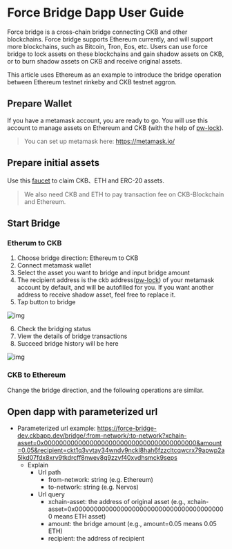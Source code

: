 # Force Bridge Dapp User Guide

Force bridge is a cross-chain bridge connecting CKB and other blockchains. Force bridge supports Ethereum currently, and will support more blockchains, such as Bitcoin, Tron, Eos, etc. Users can use force bridge to lock assets on these blockchains and gain shadow assets on CKB, or to burn shadow assets on CKB and receive original assets.

This article uses Ethereum as an example to introduce the bridge operation between Ethereum testnet rinkeby and CKB testnet aggron.

## Prepare Wallet

If you have a metamask account, you are ready to go. You will use this account to manage assets on Ethereum and CKB (with the help of [pw-lock](https://github.com/lay2dev/pw-lock)).

> You can set up metamask here: https://metamask.io/

## Prepare initial assets

Use this [faucet](https://gliaswap-faucet-rinkeby.ckbapp.dev/) to claim CKB、ETH and ERC-20 assets. 

> We also need CKB and ETH to pay transaction fee on CKB-Blockchain and Ethereum.

## Start Bridge

### Etherum to CKB

1. Choose bridge direction: Ethereum to CKB
2. Connect metamask wallet
3. Select the asset you want to bridge and input bridge amount
4. The recipient address is the ckb address([pw-lock](https://github.com/lay2dev/pw-lock)) of your metamask account by default, and will be autofilled for you. If you want another address to receive shadow asset, feel free to replace it.
5. Tap button to bridge

![img](./assets/dapp-user-guide-1.png)

6. Check the bridging status
7. View the details of bridge transactions
8. Succeed bridge history will be here

![img](./assets/dapp-user-guide-2.png)


### CKB to Ethereum

Change the bridge direction, and the following operations are similar.

## Open dapp with parameterized url

- Parameterized url example: https://force-bridge-dev.ckbapp.dev/bridge/:from-network/:to-network?xchain-asset=0x0000000000000000000000000000000000000000&amount=0.05&recipient=ckt1q3vvtay34wndv9nckl8hah6fzzcltcqwcrx79apwp2a5lkd07fdx8xrv9tkdrcff8nwev8q9zzvf40xvdhsmck9seps
  - Explain
    - Url path
      - from-network: string (e.g. Ethereum)
      - to-network: string (e.g. Nervos)
    - Url query
      - xchain-asset: the address of original asset (e.g.,  xchain-asset=0x0000000000000000000000000000000000000000 means ETH asset)
      - amount: the bridge amount (e.g., amount=0.05 means 0.05 ETH)
      - recipient: the address of recipient
